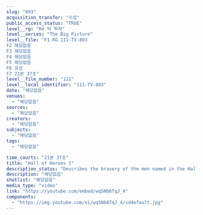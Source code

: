 ```yaml
---
slug: "893"
acquisition_transfer: "수집"
public_access_status: "TRUE"
level__rg: "R4 빅 픽쳐"
level__series: "The Big Picture"
level__file: "F1 RG 111-TV-803
F2 해당없음
F3 해당없음
F4 해당없음
F5 해당없음
F6 유성
F7 21분 37초"
level__file_number: "111"
level__local_identifier: "111-TV-803"
date: "해당없음"
venues: 
  - "해당없음"
sources: 
  - "해당없음"
creators: 
  - "해당없음"
subjects: 
  - "해당없음"
tags: 
  - "해당없음"

time_courts: "21분 37초"
title: "Hall of Heroes 1"
description_status: "Describes the bravery of the men named in the Hall of Heroes dedicated to those who have won the Medal of Honor."
description: "해당없음"
shotlist: "해당없음"
media_type: "video"
link: "https://youtube.com/embed/wq5Nb6TqJ_4"
components: 
  - "https://img.youtube.com/vi/wq5Nb6TqJ_4/sddefault.jpg"
---
```

